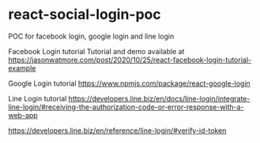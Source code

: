 # react-social-login-poc

POC for facebook login, google login and line login

Facebook Login tutorial
Tutorial and demo available at https://jasonwatmore.com/post/2020/10/25/react-facebook-login-tutorial-example

Google Login tutorial
https://www.npmjs.com/package/react-google-login

Line Login tutorial
https://developers.line.biz/en/docs/line-login/integrate-line-login/#receiving-the-authorization-code-or-error-response-with-a-web-app

https://developers.line.biz/en/reference/line-login/#verify-id-token